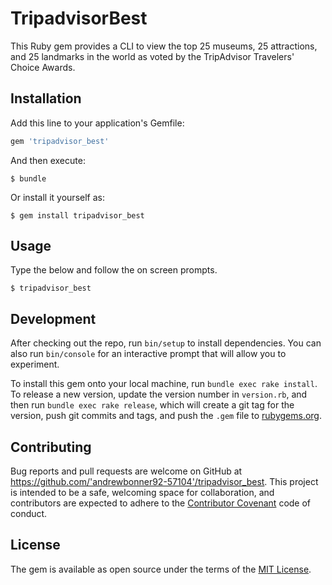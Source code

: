 # TripadvisorBest

This Ruby gem provides a CLI to view the top 25 museums, 25 attractions, and 25 landmarks in the world as voted by the TripAdvisor Travelers' Choice Awards.

## Installation

Add this line to your application's Gemfile:

```ruby
gem 'tripadvisor_best'
```

And then execute:

    $ bundle

Or install it yourself as:

    $ gem install tripadvisor_best

## Usage

Type the below and follow the on screen prompts.

    $ tripadvisor_best

## Development

After checking out the repo, run `bin/setup` to install dependencies. You can also run `bin/console` for an interactive prompt that will allow you to experiment.

To install this gem onto your local machine, run `bundle exec rake install`. To release a new version, update the version number in `version.rb`, and then run `bundle exec rake release`, which will create a git tag for the version, push git commits and tags, and push the `.gem` file to [rubygems.org](https://rubygems.org).

## Contributing

Bug reports and pull requests are welcome on GitHub at https://github.com/'andrewbonner92-57104'/tripadvisor_best. This project is intended to be a safe, welcoming space for collaboration, and contributors are expected to adhere to the [Contributor Covenant](http://contributor-covenant.org) code of conduct.


## License

The gem is available as open source under the terms of the [MIT License](http://opensource.org/licenses/MIT).
